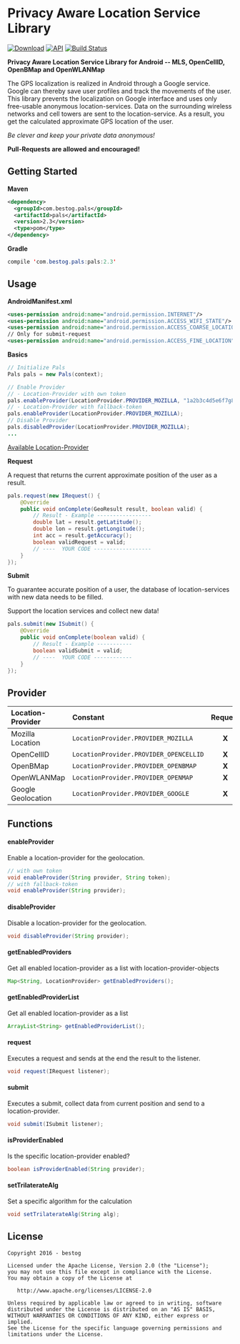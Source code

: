 # Privacy Aware Location Service Library
[![Download](https://api.bintray.com/packages/bestog/pals/pals/images/download.svg)](https://bintray.com/bestog/pals/pals/_latestVersion)
[![API](https://img.shields.io/badge/API-11%2B-green.svg)](https://github.com/bestog/pals-lib/tree/master)
[![Build Status](https://travis-ci.org/bestog/pals-lib.svg?branch=master)](https://travis-ci.org/bestog/pals-lib)

__Privacy Aware Location Service Library for Android -- MLS, OpenCellID, OpenBMap and OpenWLANMap__

The GPS localization is realized in Android through a Google service. Google can thereby save user profiles and track the movements of the user. This library prevents the localization on Google interface and uses only free-usable anonymous location-services.
Data on the surrounding wireless networks and cell towers are sent to the location-service. As a result, you get the calculated approximate GPS location of the user.

_Be clever and keep your private data anonymous!_

__Pull-Requests are allowed and encouraged!__

## Getting Started

__Maven__
```xml
<dependency>
  <groupId>com.bestog.pals</groupId>
  <artifactId>pals</artifactId>
  <version>2.3</version>
  <type>pom</type>
</dependency>
```

__Gradle__
```java
compile 'com.bestog.pals:pals:2.3'
```

## Usage
__AndroidManifest.xml__
```xml
<uses-permission android:name="android.permission.INTERNET"/>
<uses-permission android:name="android.permission.ACCESS_WIFI_STATE"/>
<uses-permission android:name="android.permission.ACCESS_COARSE_LOCATION"/>
// Only for submit-request
<uses-permission android:name="android.permission.ACCESS_FINE_LOCATION"/>
```

__Basics__
```java
// Initialize Pals
Pals pals = new Pals(context);

// Enable Provider
// - Location-Provider with own token
pals.enableProvider(LocationProvider.PROVIDER_MOZILLA, "1a2b3c4d5e6f7g8hi9");
// - Location-Provider with fallback-token
pals.enableProvider(LocationProvider.PROVIDER_MOZILLA);
// Disable Provider
pals.disabledProvider(LocationProvider.PROVIDER_MOZILLA);
...
```
[Available Location-Provider](#provider)

__Request__

A request that returns the current approximate position of the user as a result.
```java
pals.request(new IRequest() {
    @Override
    public void onComplete(GeoResult result, boolean valid) {
        // Result - Example -----------------
        double lat = result.getLatitude();
        double lon = result.getLongitude();
        int acc = result.getAccuracy();
        boolean validRequest = valid;
        // ----  YOUR CODE ------------------
    }
});
```
__Submit__

To guarantee accurate position of a user, the database of location-services with new data needs to be filled.

Support the location services and collect new data!
```java
pals.submit(new ISubmit() {
    @Override
    public void onComplete(boolean valid) {
        // Result - Example -----------
        boolean validSubmit = valid;
        // ----  YOUR CODE ------------
    }
});
```

## <a name="provider"></a>Provider

| Location-Provider | Constant | Request | Submit | Access-Token |
| :--- | :--- | :---: | :---: | :---: |
|Mozilla Location|`LocationProvider.PROVIDER_MOZILLA`|**X**|**X**|**X**|
|OpenCellID|`LocationProvider.PROVIDER_OPENCELLID`|**X**| |**X**|
|OpenBMap|`LocationProvider.PROVIDER_OPENBMAP`|**X**| | |
|OpenWLANMap|`LocationProvider.PROVIDER_OPENMAP`|**X**| | |
|Google Geolocation|`LocationProvider.PROVIDER_GOOGLE`|**X**| |**X**|

## Functions

#### enableProvider
Enable a location-provider for the geolocation.
```java
// with own token
void enableProvider(String provider, String token);
// with fallback-token
void enableProvider(String provider);
```

#### disableProvider
Disable a location-provider for the geolocation.
```java
void disableProvider(String provider);
```

#### getEnabledProviders
Get all enabled location-provider as a list with location-provider-objects
```java
Map<String, LocationProvider> getEnabledProviders();
```

#### getEnabledProviderList
Get all enabled location-provider as a list
```java
ArrayList<String> getEnabledProviderList();
```

#### request
Executes a request and sends at the end the result to the listener.
```java
void request(IRequest listener);
```

#### submit
Executes a submit, collect data from current position and send to a location-provider.
```java
void submit(ISubmit listener);
```

#### isProviderEnabled
Is the specific location-provider enabled?
```java
boolean isProviderEnabled(String provider);
```

#### setTrilaterateAlg
Set a specific algorithm for the calculation
```java
void setTrilaterateAlg(String alg);
```

## License

    Copyright 2016 - bestog

    Licensed under the Apache License, Version 2.0 (the "License");
    you may not use this file except in compliance with the License.
    You may obtain a copy of the License at

       http://www.apache.org/licenses/LICENSE-2.0

    Unless required by applicable law or agreed to in writing, software
    distributed under the License is distributed on an "AS IS" BASIS,
    WITHOUT WARRANTIES OR CONDITIONS OF ANY KIND, either express or implied.
    See the License for the specific language governing permissions and
    limitations under the License.
